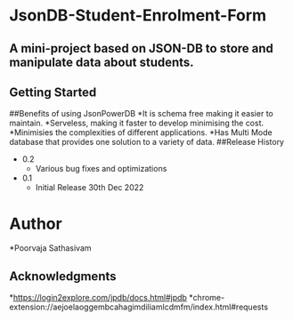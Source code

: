 # JsonDB-Student-Enrolment-Form
## A mini-project based on JSON-DB to store and manipulate data about students. 

## Getting Started
##Benefits of using JsonPowerDB
*It is schema free making it easier to maintain. 
*Serveless, making it faster to develop minimising the cost. 
*Minimisies the complexities of different applications. 
*Has Multi Mode database that provides one solution to a variety of data. 
##Release History 
* 0.2
    * Various bug fixes and optimizations
* 0.1
    * Initial Release 30th Dec 2022
# Author
*Poorvaja Sathasivam
## Acknowledgments
*https://login2explore.com/jpdb/docs.html#jpdb
*chrome-extension://aejoelaoggembcahagimdiliamlcdmfm/index.html#requests
